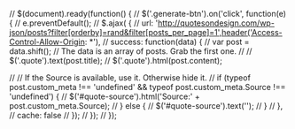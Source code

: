 // $(document).ready(function() {
//   $('.generate-btn').on('click', function(e) {
//       e.preventDefault();
//       $.ajax( {
//         url: 'http://quotesondesign.com/wp-json/posts?filter[orderby]=rand&filter[posts_per_page]=1',header('Access-Control-Allow-Origin: *'),
//         success: function(data) {
//           var post = data.shift(); // The data is an array of posts. Grab the first one.
//           // $('.quote').text(post.title);
//           $('.quote').html(post.content);

//           // If the Source is available, use it. Otherwise hide it.
//           if (typeof post.custom_meta !== 'undefined' && typeof post.custom_meta.Source !== 'undefined') {
//             $('#quote-source').html('Source:' + post.custom_meta.Source);
//           } else {
//             $('#quote-source').text('');
//           }
//         },
//         cache: false
//       });
//     });
//  });